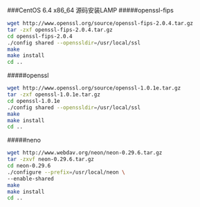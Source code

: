 ###CentOS 6.4 x86_64 源码安装LAMP
#####openssl-fips
```bash
wget http://www.openssl.org/source/openssl-fips-2.0.4.tar.gz
tar -zxf openssl-fips-2.0.4.tar.gz
cd openssl-fips-2.0.4
./config shared --openssldir=/usr/local/ssl
make
make install
cd ..
```
#####openssl
```bash
wget http://www.openssl.org/source/openssl-1.0.1e.tar.gz
tar -zxf openssl-1.0.1e.tar.gz
cd openssl-1.0.1e
./config shared --openssldir=/usr/local/ssl
make
make install
cd ..
```
#####neno
```bash
wget http://www.webdav.org/neon/neon-0.29.6.tar.gz
tar -zxvf neon-0.29.6.tar.gz
cd neon-0.29.6
./configure --prefix=/usr/local/neon \
--enable-shared
make
make install
cd ..
```
